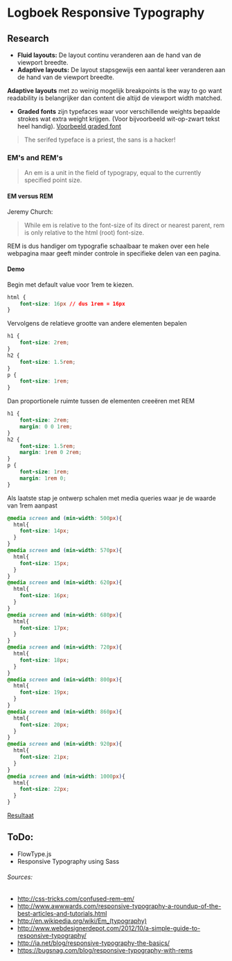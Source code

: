 # Logboek Responsive Typography #
## Research ##

- **Fluid layouts:** De layout continu veranderen aan de hand van de viewport breedte.
- **Adaptive layouts:** De layout stapsgewijs een aantal keer veranderen aan de hand van de viewport breedte.

**Adaptive layouts** met zo weinig mogelijk breakpoints is the way to go want readability is belangrijker dan content die altijd de viewport width matched.

- **Graded fonts** zijn typefaces waar voor verschillende weights bepaalde strokes wat extra weight krijgen. (Voor bijvoorbeeld wit-op-zwart tekst heel handig).
[Voorbeeld graded font](BureauRoman_graded.png)

> The serifed typeface is a priest, the sans is a hacker!


###  EM's and REM's ###
> An em is a unit in the field of typograpy, equal to the currently specified point size.

#### EM versus REM ####
Jeremy Church:
> While em is relative to the font-size of its direct or nearest parent, rem is only relative to the html (root) font-size.

REM is dus handiger om typografie schaalbaar te maken over een hele webpagina maar geeft minder controle in specifieke delen van een pagina.

#### Demo ####
Begin met default value voor 1rem te kiezen.

```css
html {
    font-size: 16px // dus 1rem = 16px
}
```
Vervolgens de relatieve grootte van andere elementen bepalen
```css
h1 {
    font-size: 2rem;
}
h2 {
    font-size: 1.5rem;
}
p {
    font-size: 1rem;
}
```
Dan proportionele ruimte tussen de elementen creeëren met REM

```css
h1 {
    font-size: 2rem;
    margin: 0 0 1rem;
}
h2 {
    font-size: 1.5rem;
    margin: 1rem 0 2rem;
}
p {
    font-size: 1rem;
    margin: 1rem 0;
}
```
Als laatste stap je ontwerp schalen met media queries waar je de waarde van 1rem aanpast
```css
@media screen and (min-width: 500px){
  html{
    font-size: 14px;
  }
}
@media screen and (min-width: 570px){
  html{
    font-size: 15px;
  }
}
@media screen and (min-width: 620px){
  html{
    font-size: 16px;
  }
}
@media screen and (min-width: 680px){
  html{
    font-size: 17px;
  }
}
@media screen and (min-width: 720px){
  html{
    font-size: 18px;
  }
}
@media screen and (min-width: 800px){
  html{
    font-size: 19px;
  }
}
@media screen and (min-width: 860px){
  html{
    font-size: 20px;
  }
}
@media screen and (min-width: 920px){
  html{
    font-size: 21px;
  }
}
@media screen and (min-width: 1000px){
  html{
    font-size: 22px;
  }
}
```
[Resultaat](demos/rems/rems.css)

##  ToDo:  ##
- FlowType.js
- Responsive Typography using Sass

######  Sources:  ######
- http://css-tricks.com/confused-rem-em/
- http://www.awwwards.com/responsive-typography-a-roundup-of-the-best-articles-and-tutorials.html
- http://en.wikipedia.org/wiki/Em_(typography)
- http://www.webdesignerdepot.com/2012/10/a-simple-guide-to-responsive-typography/
- http://ia.net/blog/responsive-typography-the-basics/
- https://bugsnag.com/blog/responsive-typography-with-rems
